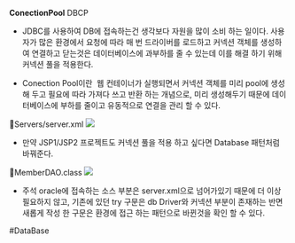 **ConectionPool**
DBCP

- JDBC를 사용하여 DB에 접속하는건 생각보다 자원을 많이 소비 하는 일이다. 사용자가 많은 환경에서 요청에 따라 매 번 드라이버를 로드하고 커넥션 객체를 생성하여 연결하고 닫는것은 데이터베이스에 과부하를 줄 수 있는데 이를 해결 하기 위해 커넥션 풀을 적용한다.

- Conection Pool이란  웹 컨테이너가 실행되면서 커넥션 객체를 미리 pool에 생성해 두고 필요에 따라 가져다 쓰고 반환 하는 개념으로, 미리 생성해두기 때문에 데이터베이스에 부하를 줄이고 유동적으로 연결을 관리 할 수 있다.

📌Servers/server.xml
![](https://i.imgur.com/kfegZjK.png)


- 만약 JSP1/JSP2 프로젝트도 커넥션 풀을 적용 하고 싶다면 Database 패턴처럼 바꿔준다.

📌MemberDAO.class
![](https://i.imgur.com/UEoWTNQ.png)

- 주석 oracle에 접속하는 소스 부분은 server.xml으로 넘어가있기 때문에 더 이상 필요하지 않고, 기존에 있던 try 구문은 db Driver와 커넥션 부분이 존재하는 반면 새롭게 작성 한 구문은 환경에 접근 하는 패턴으로 바뀐것을 확인 할 수 있다.

#DataBase